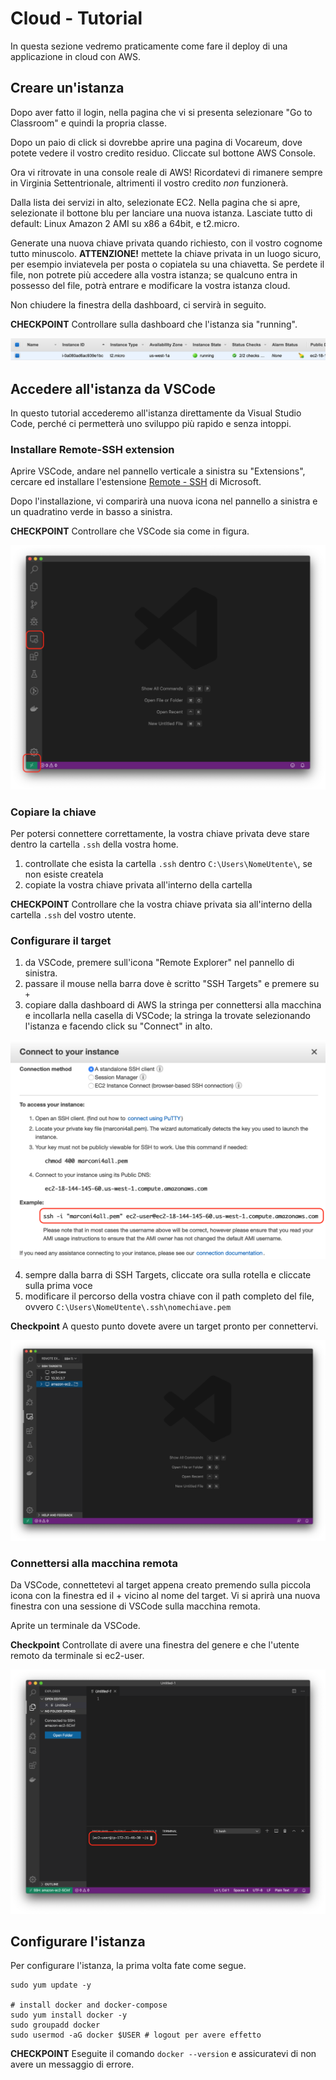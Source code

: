 # Cloud - Tutorial

In questa sezione vedremo praticamente come fare il deploy di una applicazione in cloud con AWS.

## Creare un'istanza
Dopo aver fatto il login, nella pagina che vi si presenta selezionare "Go to Classroom" e quindi la propria classe.

Dopo un paio di click si dovrebbe aprire una pagina di Vocareum, dove potete vedere il vostro credito residuo. Cliccate sul bottone AWS Console.

Ora vi ritrovate in una console reale di AWS! Ricordatevi di rimanere sempre in Virginia Settentrionale, altrimenti il vostro credito _non_ funzionerà.

Dalla lista dei servizi in alto, selezionate EC2. Nella pagina che si apre, selezionate il bottone blu per lanciare una nuova istanza. Lasciate tutto di default: Linux Amazon 2 AMI su x86 a 64bit, e t2.micro.

Generate una nuova chiave privata quando richiesto, con il vostro cognome tutto minuscolo. **ATTENZIONE!** mettete la chiave privata in un luogo sicuro, per esempio inviatevela per posta o copiatela su una chiavetta. Se perdete il file, non potrete più accedere alla vostra istanza; se qualcuno entra in possesso del file, potrà entrare e modificare la vostra istanza cloud.

Non chiudere la finestra della dashboard, ci servirà in seguito.

**CHECKPOINT**
Controllare sulla dashboard che l'istanza sia "running".

<p class="centered img-container">
<img class="centered w80p" title="EC2 running" alt="EC2 running" src="assets/ec2-running.png">
</p>


## Accedere all'istanza da VSCode
In questo tutorial accederemo all'istanza direttamente da Visual Studio Code, perché ci permetterà uno sviluppo più rapido e senza intoppi.

### Installare Remote-SSH extension
Aprire VSCode, andare nel pannello verticale a sinistra su "Extensions", cercare ed installare l'estensione [Remote - SSH](https://marketplace.visualstudio.com/items?itemName=ms-vscode-remote.remote-ssh) di Microsoft.

Dopo l'installazione, vi comparirà una nuova icona nel pannello a sinistra e un quadratino verde in basso a sinistra.

**CHECKPOINT**
Controllare che VSCode sia come in figura.

<p class="centered img-container">
<img class="centered w80p" title="Remote-SSH" alt="Remote-SSH" src="assets/vscode-ssh.png">
</p>

### Copiare la chiave
Per potersi connettere correttamente, la vostra chiave privata deve stare dentro la cartella `.ssh` della vostra home.

1. controllate che esista la cartella `.ssh` dentro `C:\Users\NomeUtente\`, se non esiste createla
2. copiate la vostra chiave privata all'interno della cartella

**CHECKPOINT**
Controllare che la vostra chiave privata sia all'interno della cartella `.ssh` del vostro utente.


### Configurare il target

1. da VSCode, premere sull'icona "Remote Explorer" nel pannello di sinistra.
2. passare il mouse nella barra dove è scritto "SSH Targets" e premere su `+`
3. copiare dalla dashboard di AWS la stringa per connettersi alla macchina e incollarla nella casella di VSCode; la stringa la trovate selezionando l'istanza e facendo click su "Connect" in alto.

<p class="centered img-container">
<img class="centered w80p" title="Remote-SSH" alt="Remote-SSH" src="assets/ec2-connect.png">
</p>

4. sempre dalla barra di SSH Targets, cliccate ora sulla rotella e cliccate sulla prima voce
5. modificare il percorso della vostra chiave con il path completo del file, ovvero `C:\Users\NomeUtente\.ssh\nomechiave.pem`



**Checkpoint**
A questo punto dovete avere un target pronto per connettervi.

<p class="centered img-container">
<img class="centered w80p" title="Remote-SSH" alt="Remote-SSH" src="assets/vscode-target.png">
</p>


### Connettersi alla macchina remota
Da VSCode, connettetevi al target appena creato premendo sulla piccola icona con la finestra ed il + vicino al nome del target. Vi si aprirà una nuova finestra con una sessione di VSCode sulla macchina remota.

Aprite un terminale da VSCode.

**Checkpoint**
Controllate di avere una finestra del genere e che l'utente remoto da terminale si ec2-user.

<p class="centered img-container">
<img class="centered w80p" title="Remote-SSH" alt="Remote-SSH" src="assets/vscode-remote.png">
</p>


## Configurare l'istanza
Per configurare l'istanza, la prima volta fate come segue.

```
sudo yum update -y

# install docker and docker-compose
sudo yum install docker -y
sudo groupadd docker
sudo usermod -aG docker $USER # logout per avere effetto
```

**CHECKPOINT** Eseguite il comando `docker --version` e assicuratevi di non avere un messaggio di errore.
